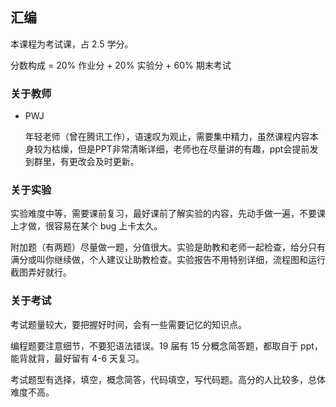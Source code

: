## 汇编

本课程为考试课，占 2.5 学分。

分数构成 = 20% 作业分 + 20% 实验分 + 60% 期末考试

### 关于教师

- PWJ

  年轻老师（曾在腾讯工作），语速叹为观止，需要集中精力，虽然课程内容本身较为枯燥，但是PPT非常清晰详细，老师也在尽量讲的有趣，ppt会提前发到群里，有更改会及时更新。

### 关于实验

实验难度中等，需要课前复习，最好课前了解实验的内容，先动手做一遍，不要课上才做，很容易在某个 bug 上卡太久。

附加题（有两题）尽量做一题，分值很大。实验是助教和老师一起检查，给分只有满分或叫你继续做，个人建议让助教检查。实验报告不用特别详细，流程图和运行截图弄好就行。

### 关于考试

考试题量较大，要把握好时间，会有一些需要记忆的知识点。

编程题要注意细节，不要犯语法错误。19 届有 15 分概念简答题，都取自于 ppt，能背就背，最好留有 4-6 天复习。

考试题型有选择，填空，概念简答，代码填空，写代码题。高分的人比较多，总体难度不高。

